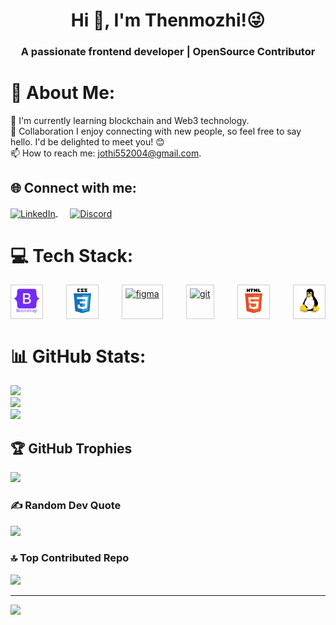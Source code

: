 <h1 align="center">Hi 👋, I'm Thenmozhi!😜</h1>
<h3 align="center">A passionate frontend developer | OpenSource Contributor</h3>

# 💫 About Me:
🌱 I'm currently learning blockchain and Web3 technology.<br>👯 Collaboration I enjoy connecting with new people, so feel free to say hello. I'd be delighted to meet you! 😊<br>📫 How to reach me: jothi552004@gmail.com.


## 🌐 Connect with me:
<p align="left">
  <a href="https://linkedin.com/in/https://www.linkedin.com/in/thenmozhi-k-279b18255/" target="blank">
    <img align="center" src="https://raw.githubusercontent.com/rahuldkjain/github-profile-readme-generator/master/src/images/icons/Social/linked-in-alt.svg" alt="LinkedIn" height="30" width="40" />
  </a>
  &nbsp;&nbsp;&nbsp;&nbsp; <!-- Add space between the links -->
  <a href="https://discord.gg/thenmozhi_k" target="blank">
    <img align="center" src="https://raw.githubusercontent.com/rahuldkjain/github-profile-readme-generator/master/src/images/icons/Social/discord.svg" alt="Discord" height="30" width="40" />
  </a>
</p>

<!--
[![Discord](https://img.shields.io/badge/Discord-%237289DA.svg?logo=discord&logoColor=white)](https://discord.gg/thenmozhi_k) [![LinkedIn](https://img.shields.io/badge/LinkedIn-%230077B5.svg?logo=linkedin&logoColor=white)](https://linkedin.com/in/https://www.linkedin.com/in/thenmozhi-k-279b18255/) 
-->

# 💻 Tech Stack:
<div style="display: flex; justify-content: space-between;">
  <div style="border: 1px solid #ccc; padding: 5px; margin-right: 5px;">
    <a href="https://getbootstrap.com" target="_blank" rel="noreferrer">
      <img src="https://raw.githubusercontent.com/devicons/devicon/master/icons/bootstrap/bootstrap-plain-wordmark.svg" alt="bootstrap" width="40" height="40"/>
    </a>
  </div>
  <div style="border: 1px solid #ccc; padding: 5px; margin-right: 5px;">
    <a href="https://www.w3schools.com/css/" target="_blank" rel="noreferrer">
      <img src="https://raw.githubusercontent.com/devicons/devicon/master/icons/css3/css3-original-wordmark.svg" alt="css3" width="40" height="40"/>
    </a>
  </div>
  <div style="border: 1px solid #ccc; padding: 5px; margin-right: 5px;">
    <a href="https://www.figma.com/" target="_blank" rel="noreferrer">
      <img src="https://www.vectorlogo.zone/logos/figma/figma-icon.svg" alt="figma" width="40" height="40"/>
    </a>
  </div>
  <div style="border: 1px solid #ccc; padding: 5px; margin-right: 5px;">
    <a href="https://git-scm.com/" target="_blank" rel="noreferrer">
      <img src="https://www.vectorlogo.zone/logos/git-scm/git-scm-icon.svg" alt="git" width="40" height="40"/>
    </a>
  </div>
  <div style="border: 1px solid #ccc; padding: 5px; margin-right: 5px;">
    <a href="https://www.w3.org/html/" target="_blank" rel="noreferrer">
      <img src="https://raw.githubusercontent.com/devicons/devicon/master/icons/html5/html5-original-wordmark.svg" alt="html5" width="40" height="40"/>
    </a>
  </div>
  <div style="border: 1px solid #ccc; padding: 5px;">
    <a href="https://www.linux.org/" target="_blank" rel="noreferrer">
      <img src="https://raw.githubusercontent.com/devicons/devicon/master/icons/linux/linux-original.svg" alt="linux" width="40" height="40"/>
    </a>
  </div>
</div>





<!--
![HTML5](https://img.shields.io/badge/html5-%23E34F26.svg?style=for-the-badge&logo=html5&logoColor=white) ![JavaScript](https://img.shields.io/badge/javascript-%23323330.svg?style=for-the-badge&logo=javascript&logoColor=%23F7DF1E) ![Python](https://img.shields.io/badge/python-3670A0?style=for-the-badge&logo=python&logoColor=ffdd54) ![CSS3](https://img.shields.io/badge/css3-%231572B6.svg?style=for-the-badge&logo=css3&logoColor=white) ![React](https://img.shields.io/badge/react-%2320232a.svg?style=for-the-badge&logo=react&logoColor=%2361DAFB) ![Figma](https://img.shields.io/badge/figma-%23F24E1E.svg?style=for-the-badge&logo=figma&logoColor=white) ![TailwindCSS](https://img.shields.io/badge/tailwindcss-%2338B2AC.svg?style=for-the-badge&logo=tailwind-css&logoColor=white) ![Vite](https://img.shields.io/badge/vite-%23646CFF.svg?style=for-the-badge&logo=vite&logoColor=white) ![Bootstrap](https://img.shields.io/badge/bootstrap-%238511FA.svg?style=for-the-badge&logo=bootstrap&logoColor=white) ![HTML5](https://img.shields.io/badge/html5-%23E34F26.svg?style=for-the-badge&logo=html5&logoColor=white) ![CSS3](https://img.shields.io/badge/css3-%231572B6.svg?style=for-the-badge&logo=css3&logoColor=white) ![GitHub](https://img.shields.io/badge/github-%23121011.svg?style=for-the-badge&logo=github&logoColor=white) ![MySQL](https://img.shields.io/badge/mysql-4479A1.svg?style=for-the-badge&logo=mysql&logoColor=white) ![MongoDB](https://img.shields.io/badge/MongoDB-%234ea94b.svg?style=for-the-badge&logo=mongodb&logoColor=white)
-->
# 📊 GitHub Stats:
![](https://github-readme-stats.vercel.app/api?username=Thenmozhi-K&theme=dark&hide_border=false&include_all_commits=true&count_private=true)<br/>
![](https://github-readme-streak-stats.herokuapp.com/?user=Thenmozhi-K&theme=dark&hide_border=false)<br/>
![](https://github-readme-stats.vercel.app/api/top-langs/?username=Thenmozhi-K&theme=dark&hide_border=false&include_all_commits=true&count_private=true&layout=compact)

## 🏆 GitHub Trophies
![](https://github-profile-trophy.vercel.app/?username=Thenmozhi-K&theme=radical&no-frame=false&no-bg=false&margin-w=4)

### ✍️ Random Dev Quote
![](https://quotes-github-readme.vercel.app/api?type=horizontal&theme=radical)

### 🔝 Top Contributed Repo
![](https://github-contributor-stats.vercel.app/api?username=Thenmozhi-K&limit=5&theme=dark&combine_all_yearly_contributions=true)
<!--
### 😂 Random Dev Meme
<img src='https://memer-new.vercel.app/' style="height: 400px;"/>
-->
---
[![](https://visitcount.itsvg.in/api?id=Thenmozhi-K&icon=0&color=0)](https://visitcount.itsvg.in)

<!-- Proudly created with GPRM ( https://gprm.itsvg.in ) -->

<!--
**Thenmozhi-k/Thenmozhi-K** is a ✨ _special_ ✨ repository because its `README.md` (this file) appears on your GitHub profile.

Here are some ideas to get you started:

- 🔭 I’m currently working on ...
- 🌱 I’m currently learning ...
- 👯 I’m looking to collaborate on ...
- 🤔 I’m looking for help with ...
- 💬 Ask me about ...
- 📫 How to reach me: ...
- 😄 Pronouns: ...
- ⚡ Fun fact: ...
-->

